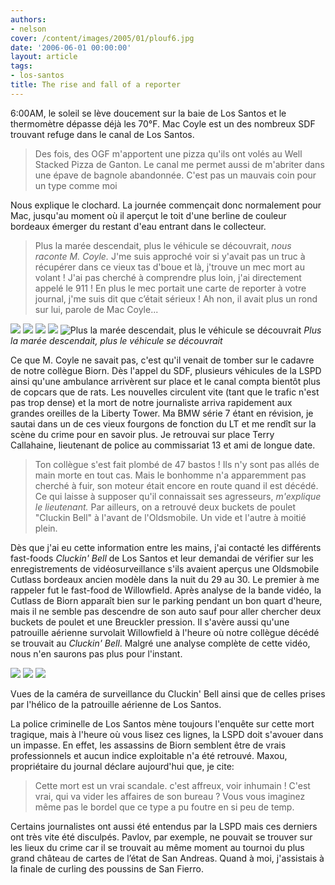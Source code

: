 ```yaml
---
authors:
- nelson
cover: /content/images/2005/01/plouf6.jpg
date: '2006-06-01 00:00:00'
layout: article
tags:
- los-santos
title: The rise and fall of a reporter
---
```



6:00AM, le soleil se lève doucement sur la baie de Los Santos et le thermomètre dépasse déjà les 70°F. Mac Coyle est un des nombreux SDF trouvant refuge dans le canal de Los Santos.

> Des fois, des OGF m'apportent une pizza qu'ils ont volés au Well Stacked Pizza de Ganton. Le canal me permet aussi de m'abriter dans une épave de bagnole abandonnée. C'est pas un mauvais coin pour un type comme moi

Nous explique le clochard. La journée commençait donc normalement pour Mac, jusqu'au moment où il aperçut le toit d'une berline de couleur bordeaux émerger du restant d'eau entrant dans le collecteur.

> Plus la marée descendait, plus le véhicule se découvrait, _nous raconte M. Coyle._ J'me suis approché voir si y'avait pas un truc à récupérer dans ce vieux tas d'boue et là, j'trouve un mec mort au volant ! J'ai pas cherché à comprendre plus loin, j'ai directement appelé le 911 ! En plus le mec portait une carte de reporter à votre journal, j'me suis dit que c’était sérieux ! Ah non, il avait plus un rond sur lui, parole de Mac Coyle...

![](/content/images/2005/01/plouf1.jpg)
![](/content/images/2005/01/plouf2.jpg)
![](/content/images/2005/01/plouf3.jpg)
![](/content/images/2005/01/plouf4.jpg)
![Plus la marée descendait, plus le véhicule se découvrait](/content/images/2005/01/plouf5.jpg)
_Plus la marée descendait, plus le véhicule se découvrait_

Ce que M. Coyle ne savait pas, c'est qu'il venait de tomber sur le cadavre de notre collègue Biorn. Dès l'appel du SDF, plusieurs véhicules de la LSPD ainsi qu'une ambulance arrivèrent sur place et le canal compta bientôt plus de copcars que de rats. Les nouvelles circulent vite (tant que le trafic n'est pas trop dense) et la mort de notre journaliste arriva rapidement aux grandes oreilles de la Liberty Tower. Ma BMW série 7 étant en révision, je sautai dans un de ces vieux fourgons de fonction du LT et me rendît sur la scène du crime pour en savoir plus. Je retrouvai sur place Terry Callahaine,&nbsp;lieutenant de police au&nbsp;commissariat 13 et ami de longue date.

> Ton collègue s'est fait plombé de 47 bastos ! Ils n'y sont pas allés de main morte en tout cas. Mais le bonhomme n'a apparemment pas cherché à fuir, son moteur était encore en route quand il est décédé. Ce qui laisse à supposer qu'il connaissait ses agresseurs, _m'explique le lieutenant._ Par ailleurs, on a retrouvé deux buckets de poulet "Cluckin Bell" à l'avant de l'Oldsmobile. Un vide et l'autre à moitié plein.

Dès que j'ai eu cette information entre les mains, j'ai contacté les différents fast-foods _Cluckin' Bell_ de Los Santos et leur demandai de vérifier sur les enregistrements de vidéosurveillance s'ils avaient aperçus une Oldsmobile Cutlass bordeaux ancien modèle dans la nuit du 29 au 30. Le premier à me rappeler&nbsp;fut le fast-food de Willowfield. Après analyse de la bande vidéo, la Cutlass de Biorn apparaît bien sur le parking pendant un bon quart d'heure, mais il ne semble pas descendre de son auto sauf pour aller chercher deux buckets de poulet et une Breuckler pression. Il s'avère aussi qu'une patrouille aérienne survolait Willowfield à l'heure où notre collègue décédé se trouvait au _Cluckin' Bell_. Malgré une analyse complète de cette vidéo, nous n'en saurons pas plus pour l'instant.

![](/content/images/2005/01/cluckincam.jpg)
![](/content/images/2005/01/cluckincam2.jpg)
![](/content/images/2005/01/cluckincam3.jpg)

Vues de la caméra de surveillance du Cluckin' Bell ainsi que de celles prises par l'hélico de la patrouille aérienne de Los Santos.

La police criminelle de Los Santos mène toujours l'enquête sur cette mort tragique, mais à l'heure où vous lisez ces lignes, la LSPD doit s'avouer dans un impasse. En effet, les assassins de Biorn semblent être de vrais professionnels et aucun indice exploitable n'a été retrouvé. Maxou, propriétaire du journal déclare aujourd'hui que, je cite:

> Cette mort est un vrai scandale. c'est affreux, voir inhumain ! C'est vrai, qui va vider les affaires de son bureau ? Vous vous imaginez même pas le bordel que ce type a pu foutre en si peu de temp.

Certains journalistes ont aussi été entendus par la LSPD mais ces derniers ont très vite été disculpés. Pavlov, par exemple, ne pouvait se trouver sur les lieux du crime car il se trouvait au même moment au tournoi du plus grand château de cartes de l’état de San Andreas. Quand à moi, j'assistais à la finale de curling des poussins de San Fierro.